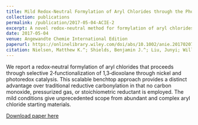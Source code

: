 ```yaml
---
title: Mild Redox-Neutral Formylation of Aryl Chlorides through the Photocatalytic Generation of Chlorine Radicals
collection: publications
permalink: /publication/2017-05-04-ACIE-2
excerpt: A novel redox-neutral method for formylation of aryl chlorides is presented. The mild conditions give unprecedented scope from abundant and complex aryl chloride starting materials. Highlighted in Organic Process Research & Development.
date: 2017-05-04
venue: Angewandte Chemie International Edition
paperurl: https://onlinelibrary.wiley.com/doi/abs/10.1002/anie.201702079
citation: Nielsen, Matthew K.^; Shields, Benjamin J.^; Liu, Junyi; Williams, M. J.; Zacuto, M. J.; Doyle, Abigail G. “Mild Redox-Neutral Formylation of Aryl Chlorides through the Photocatalytic Generation of Chlorine Radicals” Angew. Chem. Int. Ed. 2017, 56 7191–7194. ^Equal contributions.
---
```

We report a redox‐neutral formylation of aryl chlorides that proceeds through selective 2‐functionalization of 1,3‐dioxolane through nickel and photoredox catalysis. This scalable benchtop approach provides a distinct advantage over traditional reductive carbonylation in that no carbon monoxide, pressurized gas, or stoichiometric reductant is employed. The mild conditions give unprecedented scope from abundant and complex aryl chloride starting materials.

[Download paper here](http://b-shields.github.io/files/ACIE-2017.pdf)
